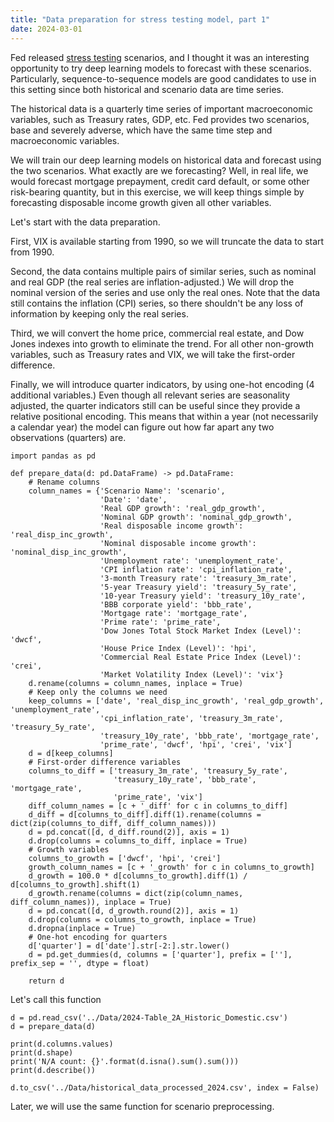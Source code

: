```yaml
---
title: "Data preparation for stress testing model, part 1"
date: 2024-03-01
---
```


Fed released <a href="https://www.federalreserve.gov/supervisionreg/dfa-stress-tests-2024.htm">stress testing</a> scenarios, and I thought it was an interesting opportunity to try deep learning models to forecast with these scenarios. Particularly, sequence-to-sequence models are good candidates to use in this setting since both historical and scenario data are time series.

The historical data is a quarterly time series of important macroeconomic variables, such as Treasury rates, GDP, etc. Fed provides two scenarios, base and severely adverse, which have the same time step and macroeconomic variables.

We will train our deep learning models on historical data and forecast using the two scenarios. What exactly are we forecasting? Well, in real life, we would forecast mortgage prepayment, credit card default, or some other risk-bearing quantity, but in this exercise, we will keep things simple by forecasting disposable income growth given all other variables.

Let's start with the data preparation.

First, VIX is available starting from 1990, so we will truncate the data to start from 1990.

Second, the data contains multiple pairs of similar series, such as nominal and real GDP (the real series are inflation-adjusted.) We will drop the nominal version of the series and use only the real ones. Note that the data still contains the inflation (CPI) series, so there shouldn't be any loss of information by keeping only the real series.

Third, we will convert the home price, commercial real estate, and Dow Jones indexes into growth to eliminate the trend. For all other non-growth variables, such as Treasury rates and VIX, we will take the first-order difference.

Finally, we will introduce quarter indicators, by using one-hot encoding (4 additional variables.) Even though all relevant series are seasonality adjusted, the quarter indicators still can be useful since they provide a relative positional encoding. This means that within a year (not necessarily a calendar year) the model can figure out how far apart any two observations (quarters) are.

```Python3
import pandas as pd

def prepare_data(d: pd.DataFrame) -> pd.DataFrame:
    # Rename columns
    column_names = {'Scenario Name': 'scenario',
                    'Date': 'date',
                    'Real GDP growth': 'real_gdp_growth',
                    'Nominal GDP growth': 'nominal_gdp_growth',
                    'Real disposable income growth': 'real_disp_inc_growth',
                    'Nominal disposable income growth': 'nominal_disp_inc_growth',
                    'Unemployment rate': 'unemployment_rate',
                    'CPI inflation rate': 'cpi_inflation_rate',
                    '3-month Treasury rate': 'treasury_3m_rate',
                    '5-year Treasury yield': 'treasury_5y_rate',
                    '10-year Treasury yield': 'treasury_10y_rate',
                    'BBB corporate yield': 'bbb_rate',
                    'Mortgage rate': 'mortgage_rate',
                    'Prime rate': 'prime_rate',
                    'Dow Jones Total Stock Market Index (Level)': 'dwcf',
                    'House Price Index (Level)': 'hpi',
                    'Commercial Real Estate Price Index (Level)': 'crei',
                    'Market Volatility Index (Level)': 'vix'}
    d.rename(columns = column_names, inplace = True)
    # Keep only the columns we need
    keep_columns = ['date', 'real_disp_inc_growth', 'real_gdp_growth', 'unemployment_rate',
                    'cpi_inflation_rate', 'treasury_3m_rate', 'treasury_5y_rate',
                    'treasury_10y_rate', 'bbb_rate', 'mortgage_rate',
                    'prime_rate', 'dwcf', 'hpi', 'crei', 'vix']
    d = d[keep_columns]
    # First-order difference variables
    columns_to_diff = ['treasury_3m_rate', 'treasury_5y_rate',
                       'treasury_10y_rate', 'bbb_rate', 'mortgage_rate',
                       'prime_rate', 'vix']
    diff_column_names = [c + '_diff' for c in columns_to_diff]
    d_diff = d[columns_to_diff].diff(1).rename(columns = dict(zip(columns_to_diff, diff_column_names)))
    d = pd.concat([d, d_diff.round(2)], axis = 1)
    d.drop(columns = columns_to_diff, inplace = True)
    # Growth variables
    columns_to_growth = ['dwcf', 'hpi', 'crei']
    growth_column_names = [c + '_growth' for c in columns_to_growth]
    d_growth = 100.0 * d[columns_to_growth].diff(1) / d[columns_to_growth].shift(1)
    d_growth.rename(columns = dict(zip(column_names, diff_column_names)), inplace = True)
    d = pd.concat([d, d_growth.round(2)], axis = 1)
    d.drop(columns = columns_to_growth, inplace = True)
    d.dropna(inplace = True)
    # One-hot encoding for quarters
    d['quarter'] = d['date'].str[-2:].str.lower()
    d = pd.get_dummies(d, columns = ['quarter'], prefix = [''], prefix_sep = '', dtype = float)
    
    return d
```

Let's call this function

```Python3
d = pd.read_csv('../Data/2024-Table_2A_Historic_Domestic.csv')
d = prepare_data(d)

print(d.columns.values)
print(d.shape)
print('N/A count: {}'.format(d.isna().sum().sum()))
print(d.describe())

d.to_csv('../Data/historical_data_processed_2024.csv', index = False)
```

Later, we will use the same function for scenario preprocessing.

